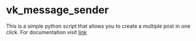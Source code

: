 # vk_message_sender
This is a simple python script that allows you to create a multiple post in one click.
For documentation visit [link](https://vk-api.readthedocs.io/en/latest/)